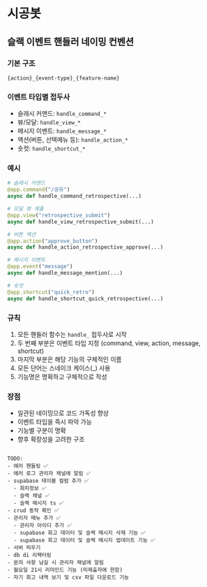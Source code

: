 # 시공봇

## 슬랙 이벤트 핸들러 네이밍 컨벤션

### 기본 구조
`{action}_{event-type}_{feature-name}`

### 이벤트 타입별 접두사
- 슬래시 커맨드: `handle_command_*`
- 뷰/모달: `handle_view_*`
- 메시지 이벤트: `handle_message_*`
- 액션(버튼, 선택메뉴 등): `handle_action_*`
- 숏컷: `handle_shortcut_*`

### 예시
```python
# 슬래시 커맨드
@app.command("/공유")
async def handle_command_retrospective(...)

# 모달 뷰 제출
@app.view("retrospective_submit")
async def handle_view_retrospective_submit(...)

# 버튼 액션
@app.action("approve_button")
async def handle_action_retrospective_approve(...)

# 메시지 이벤트
@app.event("message")
async def handle_message_mention(...)

# 숏컷
@app.shortcut("quick_retro")
async def handle_shortcut_quick_retrospective(...)
```

### 규칙
1. 모든 핸들러 함수는 `handle_` 접두사로 시작
2. 두 번째 부분은 이벤트 타입 지정 (command, view, action, message, shortcut)
3. 마지막 부분은 해당 기능의 구체적인 이름
4. 모든 단어는 스네이크 케이스(_) 사용
5. 기능명은 명확하고 구체적으로 작성

### 장점
- 일관된 네이밍으로 코드 가독성 향상
- 이벤트 타입을 즉시 파악 가능
- 기능별 구분이 명확
- 향후 확장성을 고려한 구조
```

TODO:
- 에러 핸들링 ✅
- 에러 로그 관리자 채널에 알림 ✅
- supabase 테이블 컬럼 추가 ✅
  - 회차정보 ✅
  - 슬랙 채널 ✅
  - 슬랙 메시지 ts ✅
- crud 동작 확인 ✅
- 관리자 메뉴 추가 ✅
  - 관리자 아이디 추가 ✅
  - supabase 회고 데이터 및 슬랙 메시지 삭제 기능 ✅
  - supabase 회고 데이터 및 슬랙 메시지 업데이트 기능 ✅
- 서버 띄우기
- db di 리팩터링
- 문의 사항 남길 시 관리자 채널에 알림
- 월요일 21시 리마인드 기능 (미제출자에 한함)
- 자기 회고 내역 보기 및 csv 파일 다운로드 기능